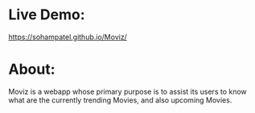 # Live Demo:
https://sohampatel.github.io/Moviz/

# About:
Moviz is a webapp whose primary purpose is to assist its users to know what are the currently trending Movies, and also upcoming Movies.
